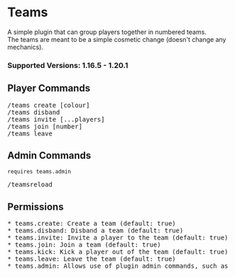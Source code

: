 # Teams

A simple plugin that can group players together in numbered teams.
<br/>The teams are meant to be a simple cosmetic change (doesn't change any mechanics).

### Supported Versions: 1.16.5 - 1.20.1

## Player Commands

<pre>
/teams create [colour]
/teams disband
/teams invite [...players]
/teams join [number]
/teams leave
</pre>

## Admin Commands

`requires teams.admin`
<pre>
/teamsreload
</pre>

## Permissions

<pre>
* teams.create: Create a team (default: true)
* teams.disband: Disband a team (default: true)
* teams.invite: Invite a player to the team (default: true)
* teams.join: Join a team (default: true)
* teams.kick: Kick a player out of the team (default: true)
* teams.leave: Leave the team (default: true)
* teams.admin: Allows use of plugin admin commands, such as teamsreload (default: op)
</pre>
